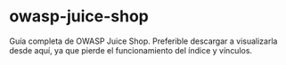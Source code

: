 # owasp-juice-shop
Guía completa de OWASP Juice Shop. 
Preferible descargar a visualizarla desde aquí, ya que pierde el funcionamiento del índice y vínculos.
